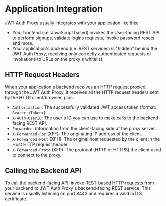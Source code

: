 # Application Integration
JWT Auth Proxy usually integrates with your application like this:

* Your frontend (i.e. JavaScript based) invokes the User-facing REST API to perform signups, validate logins requests, invoke password resets and more.
* Your application's backend (i.e. REST services) is "hidden" behind the JWT Auth Proxy, receiving only correctly authenticated requests or invokations to URLs on the proxy's whitelist.

## HTTP Request Headers
When your application's backend receives an HTTP request proxied through the JWT Auth Proxy, it receives all the HTTP request headers sent by the HTTP client/browser, plus:

* ```Authorization```: The successfully validated JWT access token (format: ```Bearer <Token>```).
* ```X-Auth-UserID```: The user's ID you can use to make calls to the backend-facing REST API.
* ```Forwarded```: Information from the client-facing side of the proxy server.
* ```X-Forwarded-For``` (XFF): The originating IP address of the client.
* ```X-Forwarded-Host``` (XFH): The original host requested by the client in the Host HTTP request header.
* ```X-Forwarded-Proto``` (XFP): The protocol (HTTP or HTTPS) the client used to connect to the proxy.

## Calling the Backend API
To call the backend-facing API, invoke REST-based HTTP requests from your backend to JWT Auth Proxy's backend-facing REST service. This service is usually listening on port 8443 and requires a valid mTLS certificate.